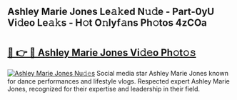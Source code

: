 ## Ashley Marie Jones Le𝚊𝚔ed N𝚞𝚍e - Part-0yU Vi𝚍eo Le𝚊𝚔s - H𝚘t O𝚗lyf𝚊ns Ph𝚘tos 4zCOa

# <h2><a href="http://hf8fy2r.feru.top/?c=Ashley+Marie+Jones">🔗 👉 🔴 Ashley Marie Jones Vi𝚍𝚎o Ph𝚘t𝚘𝚜</a></h2>

[![Ashley Marie Jones Nu𝚍𝚎s](https://i.imgur.com/0TWrTi3.gif)](http://hf8fy2r.feru.top/?c=Ashley+Marie+Jones)
Social media star Ashley Marie Jones known for dance performances and lifestyle vlogs. Respected expert Ashley Marie Jones, recognized for their expertise and leadership in their field. 
